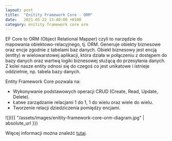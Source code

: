 ```yaml
---
layout: post
title:  "Enitity Framework Core - ORM"
date:   2021-05-22 13:40:00 +0100
category: enitity framework core orm
---
```


EF Core to ORM (Object Relational Mapper) czyli to narzędzie do mapowania obiektowo-relacyjnego, tj. ORM. Generuje obiekty biznesowe oraz encje zgodnie z tabelami baz danych. Obiekt biznesowy jest encją (entity) w wielowarstowej aplikacji, która działa w połączeniu z dostępem do bazy danych oraz wartwą logiki biznesowej służącą do przesyłania danych. Z kolei nasze entity odnosi się do czegoś co jest unikatowe i istnieje oddzielnie, np. tabela bazy danych.

Entity Framework Core pozwala na:
- Wykonywanie podstawowych operacji CRUD (Create, Read, Update, Delete).
- Łatwe zarządzanie relacjami 1 do 1, 1 do wielu oraz wiele do wielu.
- Tworzenie relacji dziedziczenia pomiędzy encjami.

![]({{ "/assets/images/enitity-framework-core-orm-diagram.jpg" | absolute_url }})

Więcej informacji można znaleźć [tutaj][entity-framework-core].

[entity-framework-core]: https://www.plukasiewicz.net/Artykuly/EntityFramework